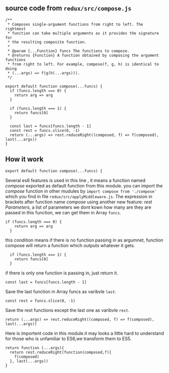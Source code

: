 ## source code from ```redux/src/compose.js```
```
/**
 * Composes single-argument functions from right to left. The rightmost
 * function can take multiple arguments as it provides the signature for
 * the resulting composite function.
 *
 * @param {...Function} funcs The functions to compose.
 * @returns {Function} A function obtained by composing the argument functions
 * from right to left. For example, compose(f, g, h) is identical to doing
 * (...args) => f(g(h(...args))).
 */

export default function compose(...funcs) {
  if (funcs.length === 0) {
    return arg => arg
  }

  if (funcs.length === 1) {
    return funcs[0]
  }

  const last = funcs[funcs.length - 1]
  const rest = funcs.slice(0, -1)
  return (...args) => rest.reduceRight((composed, f) => f(composed), last(...args))
}
```
## How it work
```
export default function compose(...funcs) {
```
Several es6 features is used in this line , it means a function named *compose* exported as default function from this module. you can import the *compose* function in other mudules by ```import compose from './compose'``` which you find in file ```redux/src/applyMiddleware.js```. The expression in brackets after function name *compose* using another new feature: *rest Parameters*, a list of parameters we dont kown how many are they are passed in this function, we can get them in Array ```funcs```.

```
if (funcs.length === 0) {
    return arg => arg
  }
```

this condition means if there is no function passing in as argumnet, function compose will return a function which outputs whatever it gets.

```
  if (funcs.length === 1) {
    return funcs[0]
  }
```
if there is only one function is passing in, just return it.
```
const last = funcs[funcs.length - 1]
```
Save the last function in Array funcs as varibvle ```last```.
```
const rest = funcs.slice(0, -1)
```
Save the rest functions except the last one as varibvle ```rest```.
```
return (...args) => rest.reduceRight((composed, f) => f(composed), last(...args))
```
Here is importent code in this module.it may looks a little hard to understand for those who is unfamiliar to ES6,we transform them to ES5.
```
return function (...args){
  return rest.reduceRight(function(composed,f){
    f(composed)
  }, last(...args))
}
```



